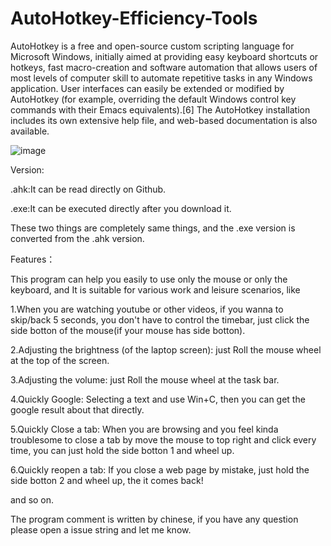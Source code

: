 # AutoHotkey-Efficiency-Tools
AutoHotkey is a free and open-source custom scripting language for Microsoft Windows, initially aimed at providing easy keyboard shortcuts or hotkeys, fast macro-creation and software automation that allows users of most levels of computer skill to automate repetitive tasks in any Windows application. User interfaces can easily be extended or modified by AutoHotkey (for example, overriding the default Windows control key commands with their Emacs equivalents).[6] The AutoHotkey installation includes its own extensive help file, and web-based documentation is also available.

![image](https://user-images.githubusercontent.com/88764955/167347921-d6fac774-56f5-408d-abf9-092cd28d31b7.png)
 
  

Version:

.ahk:It can be read directly on Github.
 
.exe:It can be executed directly after you download it.


 
  
These two things are completely same things, and the .exe version is converted from the .ahk version.

Features：

This program can help you easily to use only the mouse or only the keyboard, and It is suitable for various work and leisure scenarios, like 

1.When you are watching youtube or other videos, if you wanna to skip/back 5 seconds, you don't have to control the timebar, just click the side botton of the mouse(if your mouse has side botton).

2.Adjusting the brightness (of the laptop screen): just Roll the mouse wheel at the top of the screen.

3.Adjusting the volume: just Roll the mouse wheel at the task bar.

4.Quickly Google: Selecting a text and use Win+C, then you can get the google result about that directly.

5.Quickly Close a tab: When you are browsing and you feel kinda troublesome to close a tab by move the mouse to top right and click every time, you can just hold the side botton 1 and wheel up.

6.Quickly reopen a tab: If you close a web page by mistake, just hold the side botton 2 and wheel up, the it comes back!

and so on.

The program comment is written by chinese, if you have any question please open a issue string and let me know.
